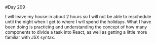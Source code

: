 #Day 209

I will leave my house in about 2 hours so I will not be able to reschedule until the night when I get to where I will spend the holidays.
What I have been doing is practicing and understanding the concept of how many components to divide a task into React, as well as getting a little more familiar with JSX syntax.